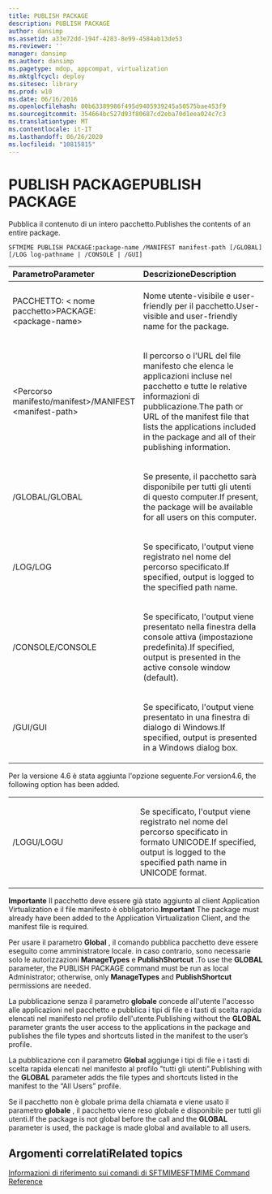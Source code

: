 ```yaml
---
title: PUBLISH PACKAGE
description: PUBLISH PACKAGE
author: dansimp
ms.assetid: a33e72dd-194f-4283-8e99-4584ab13de53
ms.reviewer: ''
manager: dansimp
ms.author: dansimp
ms.pagetype: mdop, appcompat, virtualization
ms.mktglfcycl: deploy
ms.sitesec: library
ms.prod: w10
ms.date: 06/16/2016
ms.openlocfilehash: 00b63389986f495d9405939245a50575bae453f9
ms.sourcegitcommit: 354664bc527d93f80687cd2eba70d1eea024c7c3
ms.translationtype: MT
ms.contentlocale: it-IT
ms.lasthandoff: 06/26/2020
ms.locfileid: "10815815"
---
```

# <span data-ttu-id="c4463-103">PUBLISH PACKAGE</span><span class="sxs-lookup"><span data-stu-id="c4463-103">PUBLISH PACKAGE</span></span>


<span data-ttu-id="c4463-104">Pubblica il contenuto di un intero pacchetto.</span><span class="sxs-lookup"><span data-stu-id="c4463-104">Publishes the contents of an entire package.</span></span>

`SFTMIME PUBLISH PACKAGE:package-name /MANIFEST manifest-path [/GLOBAL]                 [/LOG log-pathname | /CONSOLE | /GUI]`

<table>
<colgroup>
<col width="50%" />
<col width="50%" />
</colgroup>
<thead>
<tr class="header">
<th align="left"><span data-ttu-id="c4463-105">Parametro</span><span class="sxs-lookup"><span data-stu-id="c4463-105">Parameter</span></span></th>
<th align="left"><span data-ttu-id="c4463-106">Descrizione</span><span class="sxs-lookup"><span data-stu-id="c4463-106">Description</span></span></th>
</tr>
</thead>
<tbody>
<tr class="odd">
<td align="left"><p><span data-ttu-id="c4463-107">PACCHETTO: &lt; nome pacchetto&gt;</span><span class="sxs-lookup"><span data-stu-id="c4463-107">PACKAGE:&lt;package-name&gt;</span></span></p></td>
<td align="left"><p><span data-ttu-id="c4463-108">Nome utente-visibile e user-friendly per il pacchetto.</span><span class="sxs-lookup"><span data-stu-id="c4463-108">User-visible and user-friendly name for the package.</span></span></p></td>
</tr>
<tr class="even">
<td align="left"><p><span data-ttu-id="c4463-109">&lt;Percorso manifesto/manifest&gt;</span><span class="sxs-lookup"><span data-stu-id="c4463-109">/MANIFEST &lt;manifest-path&gt;</span></span></p></td>
<td align="left"><p><span data-ttu-id="c4463-110">Il percorso o l'URL del file manifesto che elenca le applicazioni incluse nel pacchetto e tutte le relative informazioni di pubblicazione.</span><span class="sxs-lookup"><span data-stu-id="c4463-110">The path or URL of the manifest file that lists the applications included in the package and all of their publishing information.</span></span></p></td>
</tr>
<tr class="odd">
<td align="left"><p><span data-ttu-id="c4463-111">/GLOBAL</span><span class="sxs-lookup"><span data-stu-id="c4463-111">/GLOBAL</span></span></p></td>
<td align="left"><p><span data-ttu-id="c4463-112">Se presente, il pacchetto sarà disponibile per tutti gli utenti di questo computer.</span><span class="sxs-lookup"><span data-stu-id="c4463-112">If present, the package will be available for all users on this computer.</span></span></p></td>
</tr>
<tr class="even">
<td align="left"><p><span data-ttu-id="c4463-113">/LOG</span><span class="sxs-lookup"><span data-stu-id="c4463-113">/LOG</span></span></p></td>
<td align="left"><p><span data-ttu-id="c4463-114">Se specificato, l'output viene registrato nel nome del percorso specificato.</span><span class="sxs-lookup"><span data-stu-id="c4463-114">If specified, output is logged to the specified path name.</span></span></p></td>
</tr>
<tr class="odd">
<td align="left"><p><span data-ttu-id="c4463-115">/CONSOLE</span><span class="sxs-lookup"><span data-stu-id="c4463-115">/CONSOLE</span></span></p></td>
<td align="left"><p><span data-ttu-id="c4463-116">Se specificato, l'output viene presentato nella finestra della console attiva (impostazione predefinita).</span><span class="sxs-lookup"><span data-stu-id="c4463-116">If specified, output is presented in the active console window (default).</span></span></p></td>
</tr>
<tr class="even">
<td align="left"><p><span data-ttu-id="c4463-117">/GUI</span><span class="sxs-lookup"><span data-stu-id="c4463-117">/GUI</span></span></p></td>
<td align="left"><p><span data-ttu-id="c4463-118">Se specificato, l'output viene presentato in una finestra di dialogo di Windows.</span><span class="sxs-lookup"><span data-stu-id="c4463-118">If specified, output is presented in a Windows dialog box.</span></span></p></td>
</tr>
</tbody>
</table>

 

<span data-ttu-id="c4463-119">Per la versione 4.6 è stata aggiunta l'opzione seguente.</span><span class="sxs-lookup"><span data-stu-id="c4463-119">For version4.6, the following option has been added.</span></span>

<table>
<colgroup>
<col width="50%" />
<col width="50%" />
</colgroup>
<tbody>
<tr class="odd">
<td align="left"><p><span data-ttu-id="c4463-120">/LOGU</span><span class="sxs-lookup"><span data-stu-id="c4463-120">/LOGU</span></span></p></td>
<td align="left"><p><span data-ttu-id="c4463-121">Se specificato, l'output viene registrato nel nome del percorso specificato in formato UNICODE.</span><span class="sxs-lookup"><span data-stu-id="c4463-121">If specified, output is logged to the specified path name in UNICODE format.</span></span></p></td>
</tr>
</tbody>
</table>

 

<span data-ttu-id="c4463-122">**Importante**  Il pacchetto deve essere già stato aggiunto al client Application Virtualization e il file manifesto è obbligatorio.</span><span class="sxs-lookup"><span data-stu-id="c4463-122">**Important** The package must already have been added to the Application Virtualization Client, and the manifest file is required.</span></span>

<span data-ttu-id="c4463-123">Per usare il parametro **Global** , il comando pubblica pacchetto deve essere eseguito come amministratore locale. in caso contrario, sono necessarie solo le autorizzazioni **ManageTypes** e **PublishShortcut** .</span><span class="sxs-lookup"><span data-stu-id="c4463-123">To use the **GLOBAL** parameter, the PUBLISH PACKAGE command must be run as local Administrator; otherwise, only **ManageTypes** and **PublishShortcut** permissions are needed.</span></span>

<span data-ttu-id="c4463-124">La pubblicazione senza il parametro **globale** concede all'utente l'accesso alle applicazioni nel pacchetto e pubblica i tipi di file e i tasti di scelta rapida elencati nel manifesto nel profilo dell'utente.</span><span class="sxs-lookup"><span data-stu-id="c4463-124">Publishing without the **GLOBAL** parameter grants the user access to the applications in the package and publishes the file types and shortcuts listed in the manifest to the user’s profile.</span></span>

<span data-ttu-id="c4463-125">La pubblicazione con il parametro **Global** aggiunge i tipi di file e i tasti di scelta rapida elencati nel manifesto al profilo "tutti gli utenti".</span><span class="sxs-lookup"><span data-stu-id="c4463-125">Publishing with the **GLOBAL** parameter adds the file types and shortcuts listed in the manifest to the “All Users” profile.</span></span>

<span data-ttu-id="c4463-126">Se il pacchetto non è globale prima della chiamata e viene usato il parametro **globale** , il pacchetto viene reso globale e disponibile per tutti gli utenti.</span><span class="sxs-lookup"><span data-stu-id="c4463-126">If the package is not global before the call and the **GLOBAL** parameter is used, the package is made global and available to all users.</span></span>

 

## <span data-ttu-id="c4463-127">Argomenti correlati</span><span class="sxs-lookup"><span data-stu-id="c4463-127">Related topics</span></span>


[<span data-ttu-id="c4463-128">Informazioni di riferimento sui comandi di SFTMIME</span><span class="sxs-lookup"><span data-stu-id="c4463-128">SFTMIME Command Reference</span></span>](sftmime--command-reference.md)

 

 





